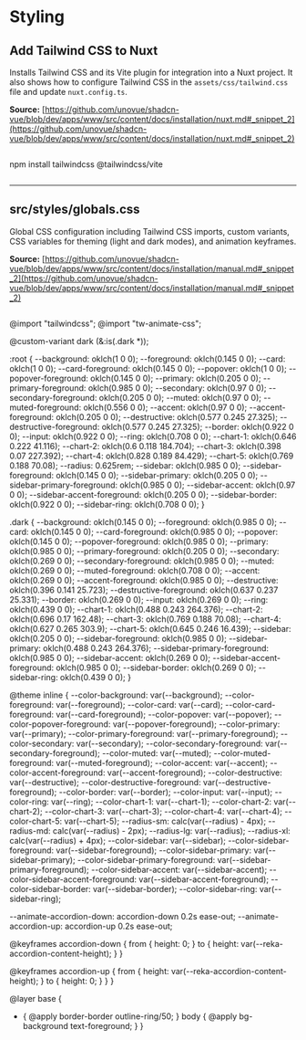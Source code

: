 # Styling

## Add Tailwind CSS to Nuxt

Installs Tailwind CSS and its Vite plugin for integration into a Nuxt project. It also shows how to configure Tailwind CSS in the `assets/css/tailwind.css` file and update `nuxt.config.ts`.

**Source:** [https://github.com/unovue/shadcn-vue/blob/dev/apps/www/src/content/docs/installation/nuxt.md#_snippet_2](https://github.com/unovue/shadcn-vue/blob/dev/apps/www/src/content/docs/installation/nuxt.md#_snippet_2)

```bash

```
npm install tailwindcss @tailwindcss/vite
```

```

---

## src/styles/globals.css

Global CSS configuration including Tailwind CSS imports, custom variants, CSS variables for theming (light and dark modes), and animation keyframes.

**Source:** [https://github.com/unovue/shadcn-vue/blob/dev/apps/www/src/content/docs/installation/manual.md#_snippet_2](https://github.com/unovue/shadcn-vue/blob/dev/apps/www/src/content/docs/installation/manual.md#_snippet_2)

```css

```
@import "tailwindcss";
@import "tw-animate-css";

@custom-variant dark (&:is(.dark *));

:root {
--background: oklch(1 0 0);
--foreground: oklch(0.145 0 0);
--card: oklch(1 0 0);
--card-foreground: oklch(0.145 0 0);
--popover: oklch(1 0 0);
--popover-foreground: oklch(0.145 0 0);
--primary: oklch(0.205 0 0);
--primary-foreground: oklch(0.985 0 0);
--secondary: oklch(0.97 0 0);
--secondary-foreground: oklch(0.205 0 0);
--muted: oklch(0.97 0 0);
--muted-foreground: oklch(0.556 0 0);
--accent: oklch(0.97 0 0);
--accent-foreground: oklch(0.205 0 0);
--destructive: oklch(0.577 0.245 27.325);
--destructive-foreground: oklch(0.577 0.245 27.325);
--border: oklch(0.922 0 0);
--input: oklch(0.922 0 0);
--ring: oklch(0.708 0 0);
--chart-1: oklch(0.646 0.222 41.116);
--chart-2: oklch(0.6 0.118 184.704);
--chart-3: oklch(0.398 0.07 227.392);
--chart-4: oklch(0.828 0.189 84.429);
--chart-5: oklch(0.769 0.188 70.08);
--radius: 0.625rem;
--sidebar: oklch(0.985 0 0);
--sidebar-foreground: oklch(0.145 0 0);
--sidebar-primary: oklch(0.205 0 0);
--sidebar-primary-foreground: oklch(0.985 0 0);
--sidebar-accent: oklch(0.97 0 0);
--sidebar-accent-foreground: oklch(0.205 0 0);
--sidebar-border: oklch(0.922 0 0);
--sidebar-ring: oklch(0.708 0 0);
}

.dark {
--background: oklch(0.145 0 0);
--foreground: oklch(0.985 0 0);
--card: oklch(0.145 0 0);
--card-foreground: oklch(0.985 0 0);
--popover: oklch(0.145 0 0);
--popover-foreground: oklch(0.985 0 0);
--primary: oklch(0.985 0 0);
--primary-foreground: oklch(0.205 0 0);
--secondary: oklch(0.269 0 0);
--secondary-foreground: oklch(0.985 0 0);
--muted: oklch(0.269 0 0);
--muted-foreground: oklch(0.708 0 0);
--accent: oklch(0.269 0 0);
--accent-foreground: oklch(0.985 0 0);
--destructive: oklch(0.396 0.141 25.723);
--destructive-foreground: oklch(0.637 0.237 25.331);
--border: oklch(0.269 0 0);
--input: oklch(0.269 0 0);
--ring: oklch(0.439 0 0);
--chart-1: oklch(0.488 0.243 264.376);
--chart-2: oklch(0.696 0.17 162.48);
--chart-3: oklch(0.769 0.188 70.08);
--chart-4: oklch(0.627 0.265 303.9);
--chart-5: oklch(0.645 0.246 16.439);
--sidebar: oklch(0.205 0 0);
--sidebar-foreground: oklch(0.985 0 0);
--sidebar-primary: oklch(0.488 0.243 264.376);
--sidebar-primary-foreground: oklch(0.985 0 0);
--sidebar-accent: oklch(0.269 0 0);
--sidebar-accent-foreground: oklch(0.985 0 0);
--sidebar-border: oklch(0.269 0 0);
--sidebar-ring: oklch(0.439 0 0);
}

@theme inline {
--color-background: var(--background);
--color-foreground: var(--foreground);
--color-card: var(--card);
--color-card-foreground: var(--card-foreground);
--color-popover: var(--popover);
--color-popover-foreground: var(--popover-foreground);
--color-primary: var(--primary);
--color-primary-foreground: var(--primary-foreground);
--color-secondary: var(--secondary);
--color-secondary-foreground: var(--secondary-foreground);
--color-muted: var(--muted);
--color-muted-foreground: var(--muted-foreground);
--color-accent: var(--accent);
--color-accent-foreground: var(--accent-foreground);
--color-destructive: var(--destructive);
--color-destructive-foreground: var(--destructive-foreground);
--color-border: var(--border);
--color-input: var(--input);
--color-ring: var(--ring);
--color-chart-1: var(--chart-1);
--color-chart-2: var(--chart-2);
--color-chart-3: var(--chart-3);
--color-chart-4: var(--chart-4);
--color-chart-5: var(--chart-5);
--radius-sm: calc(var(--radius) - 4px);
--radius-md: calc(var(--radius) - 2px);
--radius-lg: var(--radius);
--radius-xl: calc(var(--radius) + 4px);
--color-sidebar: var(--sidebar);
--color-sidebar-foreground: var(--sidebar-foreground);
--color-sidebar-primary: var(--sidebar-primary);
--color-sidebar-primary-foreground: var(--sidebar-primary-foreground);
--color-sidebar-accent: var(--sidebar-accent);
--color-sidebar-accent-foreground: var(--sidebar-accent-foreground);
--color-sidebar-border: var(--sidebar-border);
--color-sidebar-ring: var(--sidebar-ring);

--animate-accordion-down: accordion-down 0.2s ease-out;
--animate-accordion-up: accordion-up 0.2s ease-out;

@keyframes accordion-down {
from {
height: 0;
}
to {
height: var(--reka-accordion-content-height);
}
}

@keyframes accordion-up {
from {
height: var(--reka-accordion-content-height);
}
to {
height: 0;
}
}
}

@layer base {
* {
@apply border-border outline-ring/50;
}
body {
@apply bg-background text-foreground;
}
}
```

```